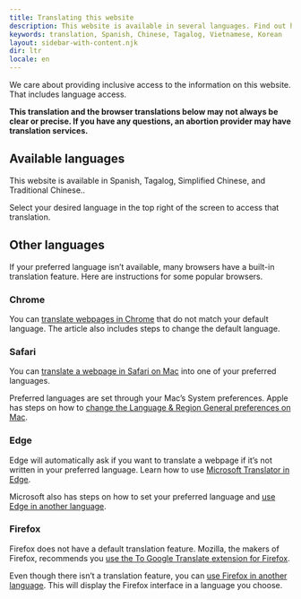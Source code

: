 ```yaml
---
title: Translating this website
description: This website is available in several languages. Find out how you can translate the website into other languages.
keywords: translation, Spanish, Chinese, Tagalog, Vietnamese, Korean
layout: sidebar-with-content.njk
dir: ltr
locale: en
---
```


We care about providing inclusive access to the information on this website. That includes language access.

**This translation and the browser translations below may not always be clear or precise. If you have any questions, an abortion provider may have translation services.**

## Available languages

This website is available in Spanish, Tagalog, Simplified Chinese, and Traditional Chinese..

Select your desired language in the top right of the screen to access that translation.

## Other languages

If your preferred language isn’t available, many browsers have a built-in translation feature. Here are instructions for some popular browsers. 

### Chrome

You can [translate webpages in Chrome](https://support.google.com/chrome/answer/173424) that do not match your default language. The article also includes steps to change the default language.

### Safari

You can [translate a webpage in Safari on Mac](https://support.apple.com/guide/safari/translate-a-webpage-ibrw646b2ca2/) into one of your preferred languages.

Preferred languages are set through your Mac’s System preferences. Apple has steps on how to [change the Language & Region General preferences on Mac](https://support.apple.com/guide/mac-help/change-language-region-general-preferences-intl163/mac).

### Edge

Edge will automatically ask if you want to translate a webpage if it’s not written in your preferred language. Learn how to use [Microsoft Translator in Edge](https://support.microsoft.com/en-us/topic/use-microsoft-translator-in-microsoft-edge-browser-4ad1c6cb-01a4-4227-be9d-a81e127fcb0b).

Microsoft also has steps on how to set your preferred language and [use Edge in another language](https://support.microsoft.com/en-us/microsoft-edge/use-microsoft-edge-in-another-language-4da8b5e0-11ce-7ea4-81d7-4e332eec551f).

### Firefox

Firefox does not have a default translation feature. Mozilla, the makers of Firefox, recommends you [use the To Google Translate extension for Firefox](https://www.mozilla.org/en-US/firefox/features/translate/).

Even though there isn’t a translation feature, you can [use Firefox in another language](https://support.mozilla.org/en-US/kb/use-firefox-another-language). This will display the Firefox interface in a language you choose.

